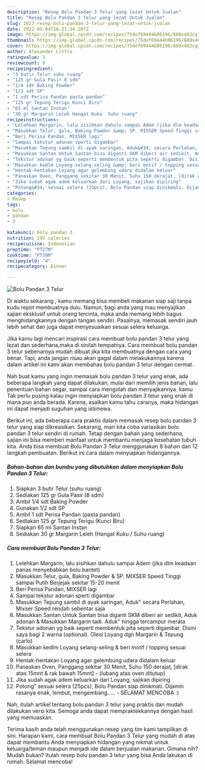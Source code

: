 ```yaml
---
description: "Resep Bolu Pandan 3 Telur yang lezat Untuk Jualan"
title: "Resep Bolu Pandan 3 Telur yang lezat Untuk Jualan"
slug: 1027-resep-bolu-pandan-3-telur-yang-lezat-untuk-jualan
date: 2021-05-04T16:27:34.207Z
image: https://img-global.cpcdn.com/recipes/75def69444b06196/680x482cq70/bolu-pandan-3-telur-foto-resep-utama.jpg
thumbnail: https://img-global.cpcdn.com/recipes/75def69444b06196/680x482cq70/bolu-pandan-3-telur-foto-resep-utama.jpg
cover: https://img-global.cpcdn.com/recipes/75def69444b06196/680x482cq70/bolu-pandan-3-telur-foto-resep-utama.jpg
author: Alexander Little
ratingvalue: 3
reviewcount: 9
recipeingredient:
- "3 butir Telur suhu ruang"
- "125 gr Gula Pasir 8 sdm"
- "1/4 sdt Baking Powder"
- "1/2 sdt SP"
- "1 sdt Perisa Pandan pasta pandan"
- "125 gr Tepung Terigu Kunci Biru"
- "65 ml Santan Instan"
- "30 gr Margarin Leleh Hangat Kuku  Suhu ruang"
recipeinstructions:
- "Lelehkan Margarin, lalu sisihkan dahulu sampai Adem (jika dlm keadaan panas menyebabkan bolu bantet)"
- "Masukkan Telur, gula, Baking Powder &amp; SP. MIXSER Speed Tinggi sampai Putih Berjejak sekitar 15-20 menit"
- "Beri Perisa Pandan, MIXSER lagi"
- "Sampai tekstur adonan sperti digambar"
- "Masukkan Tepung sambil di ayak saringan, Aduk&#34; secara Perlahan, Mixser Speed rendah sebentar saja"
- "Masukkan Santan Untuk Santan bisa diganti SKM diberi air sedikit, Aduk adonan &amp; Masukkan Margarin tadi. Aduk&#34; hingga tercampur merata"
- "Tekstur adonan yg baik seperti membentuk pita seperti digambar. Disini saya bagi 2 warna (optional). Olesi Loyang dgn Margarin &amp; Tepung (carlo)"
- "Masukkan kedlm Loyang selang-seling &amp; beri motif / topping sesuai selera"
- "Hentak-hentakan Loyang agar gelembung udara didalam keluar"
- "Panaskan Oven, Panggang sekitar 30 Menit, Suhu 150 derajat, [dirak atas 15mnt &amp; rak bawah 15mnt]  (lubang atas oven ditutup)"
- "Jika sudah agak adem keluarkan dari Loyang, sajikan dipiring"
- "Potong&#34; sesuai selera (25pcs), Bolu Pandan siap dinikmati. Dijamin rasanya enak, lembut, mengembang.....  SELAMAT MENCOBA :)"
categories:
- Resep
tags:
- bolu
- pandan
- 3

katakunci: bolu pandan 3 
nutrition: 295 calories
recipecuisine: Indonesian
preptime: "PT27M"
cooktime: "PT39M"
recipeyield: "4"
recipecategory: Dinner

---
```



![Bolu Pandan 3 Telur](https://img-global.cpcdn.com/recipes/75def69444b06196/680x482cq70/bolu-pandan-3-telur-foto-resep-utama.jpg)

Di waktu  sekarang , kamu memang bisa membeli makanan siap saji tanpa kudu repot membuatnya dulu. Namun, bagi anda yang mau menyajikan sajian eksklusif untuk orang tercinta, maka anda memang lebih bagus menghidangkannya dengan tangan sendiri. Pasalnya, memasak sendiri jauh lebih sehat dan juga dapat menyesuaikan sesuai selera keluarga.

Jika kamu lagi mencari inspirasi cara membuat bolu pandan 3 telur yang lezat dan sederhana,maka di sinilah tempatnya. Cara membuat bolu pandan 3 telur  sebenarnya mudah dibuat jika kita membuatnya dengan cara yang benar. Tapi, anda jangan risau akan gagal dalam melakukannya 
karena dalam artikel ini kami akan membahas bolu pandan 3 telur dengan cermat.  



Nah buat kamu yang ingin memasak bolu pandan 3 telur yang enak, ada beberapa langkah yang dapat dilakukan, mulai dari memilih jenis bahan, lalu penentuan bahan segar, sampai cara mengolah dan menyajikannya. kamu Tak perlu pusing kalau ingin menyiapkan bolu pandan 3 telur yang enak di mana pun anda berada. Karena, asalkan kamu  tahu caranya, maka hidangan ini dapat menjadi suguhan yang istimewa.

Berikut ini, ada beberapa cara praktis  dalam memasak resep bolu pandan 3 telur yang siap dikreasikan. Sekarang, mari kita coba variasikan bolu pandan 3 telur sendiri di rumah. Tetap dengan bahan yang sederhana, sajian ini bisa memberi manfaat untuk membantu menjaga kesehatan tubuh kita. Anda bisa membuat Bolu Pandan 3 Telur menggunakan 8 bahan dan 12 langkah pembuatan. Berikut ini cara dalam menyiapkan hidangannya.

<!--inarticleads1-->

##### Bahan-bahan dan bumbu yang dibutuhkan dalam menyiapkan Bolu Pandan 3 Telur:

1. Siapkan 3 butir Telur (suhu ruang)
1. Sediakan 125 gr Gula Pasir (8 sdm)
1. Ambil 1/4 sdt Baking Powder
1. Gunakan 1/2 sdt SP
1. Ambil 1 sdt Perisa Pandan (pasta pandan)
1. Sediakan 125 gr Tepung Terigu (Kunci Biru)
1. Siapkan 65 ml Santan Instan
1. Sediakan 30 gr Margarin Leleh (Hangat Kuku / Suhu ruang)




<!--inarticleads2-->

##### Cara membuat Bolu Pandan 3 Telur:

1. Lelehkan Margarin, lalu sisihkan dahulu sampai Adem (jika dlm keadaan panas menyebabkan bolu bantet)
1. Masukkan Telur, gula, Baking Powder &amp; SP. MIXSER Speed Tinggi sampai Putih Berjejak sekitar 15-20 menit
1. Beri Perisa Pandan, MIXSER lagi
1. Sampai tekstur adonan sperti digambar
1. Masukkan Tepung sambil di ayak saringan, Aduk&#34; secara Perlahan, Mixser Speed rendah sebentar saja
1. Masukkan Santan Untuk Santan bisa diganti SKM diberi air sedikit, Aduk adonan &amp; Masukkan Margarin tadi. Aduk&#34; hingga tercampur merata
1. Tekstur adonan yg baik seperti membentuk pita seperti digambar. Disini saya bagi 2 warna (optional). Olesi Loyang dgn Margarin &amp; Tepung (carlo)
1. Masukkan kedlm Loyang selang-seling &amp; beri motif / topping sesuai selera
1. Hentak-hentakan Loyang agar gelembung udara didalam keluar
1. Panaskan Oven, Panggang sekitar 30 Menit, Suhu 150 derajat, [dirak atas 15mnt &amp; rak bawah 15mnt]  - (lubang atas oven ditutup)
1. Jika sudah agak adem keluarkan dari Loyang, sajikan dipiring
1. Potong&#34; sesuai selera (25pcs), Bolu Pandan siap dinikmati. Dijamin rasanya enak, lembut, mengembang..... -  SELAMAT MENCOBA :)




Nah, itulah artikel tentang  bolu pandan 3 telur  yang praktis dan mudah dilakukan versi kita. Semoga anda dapat mempraktekkannya dengan hasil yang memuaskan. 

Terima kasih anda telah menggunakan resep yang tim kami tampilkan di sini. Harapan kami, cara membuat  Bolu Pandan 3 Telur yang mudah di atas dapat membantu Anda menyiapkan hidangan yang nikmat untuk keluarga/teman maupun menjadi ide dalam berjualan makanan. Gimana nih? Mudah bukan? Itulah resep bolu pandan 3 telur yang bisa Anda lakukan di rumah. Selamat mencoba!

